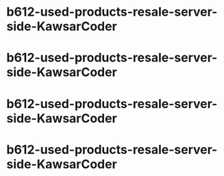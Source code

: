 # b612-used-products-resale-server-side-KawsarCoder
# b612-used-products-resale-server-side-KawsarCoder
# b612-used-products-resale-server-side-KawsarCoder
# b612-used-products-resale-server-side-KawsarCoder

